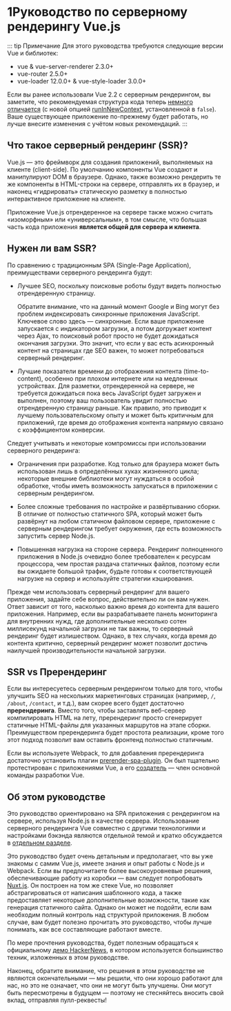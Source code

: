 # 1Руководство по серверному рендерингу Vue.js

::: tip Примечание
Для этого руководства требуются следующие версии Vue и библиотек:

- vue & vue-server-renderer 2.3.0+
- vue-router 2.5.0+
- vue-loader 12.0.0+ & vue-style-loader 3.0.0+

Если вы ранее использовали Vue 2.2 с серверным рендерингом, вы заметите, что рекомендуемая структура кода теперь [немного отличается](./guide/structure.md) (с новой опцией [runInNewContext](./api/#runinnewcontext), установленной в `false`). Ваше существующее приложение по-прежнему будет работать, но лучше внесите изменения с учётом новых рекомендаций.
:::

## Что такое серверный рендеринг (SSR)?

Vue.js — это фреймворк для создания приложений, выполняемых на клиенте (client-side). По умолчанию компоненты Vue создают и манипулируют DOM в браузере. Однако, также возможно рендерить те же компоненты в HTML-строки на сервере, отправлять их в браузер, и наконец «гидрировать» статическую разметку в полностью интерактивное приложение на клиенте.

Приложение Vue.js отрендеренное на сервере также можно считать «изоморфным» или «универсальным», в том смысле, что большая часть кода приложения **является общей для сервера и клиента**.

## Нужен ли вам SSR?

По сравнению с традиционным SPA (Single-Page Application), преимуществами серверного рендеринга будут:

- Лучшее SEO, поскольку поисковые роботы будут видеть полностью отрендеренную страницу.

    Обратите внимание, что на данный момент Google и Bing могут без проблем индексировать синхронные приложения JavaScript. Ключевое слово здесь — синхронные. Если ваше приложение запускается с индикатором загрузки, а потом догружает контент через Ajax, то поисковый робот просто не будет дожидаться окончания загрузки. Это значит, что если у вас есть асинхронный контент на страницах где SEO важен, то может потребоваться серверный рендеринг.

- Лучшие показатели времени до отображения контента (time-to-content), особенно при плохом интернете или на медленных устройствах. Для разметки, отрендеренной на сервере, не требуется дожидаться пока весь JavaScript будет загружен и выполнен, поэтому ваш пользователь увидит полностью отрендеренную страницу раньше. Как правило, это приводит к лучшему пользовательскому опыту и может быть критичным для приложений, где время до отображения контента напрямую связано с коэффициентом конверсии.

Следует учитывать и некоторые компромиссы при использовании серверного рендеринга:

- Ограничения при разработке. Код только для браузера может быть использован лишь в определённых хуках жизненного цикла; некоторые внешние библиотеки могут нуждаться в особой обработке, чтобы иметь возможность запускаться в приложении с серверным рендерингом.

- Более сложные требования по настройке и развёртыванию сборки. В отличие от полностью статичного SPA, который может быть развёрнут на любом статичном файловом сервере, приложение с серверным рендерингом требует окружения, где есть возможность запустить сервер Node.js.

- Повышенная нагрузка на стороне сервера. Рендеринг полноценного приложения в Node.js очевидно более требователен к ресурсам процессора, чем простая раздача статичных файлов, поэтому если вы ожидаете большой трафик, будьте готовы к соответствующей нагрузке на сервер и используйте стратегии кэширования.

Прежде чем использовать серверный рендеринг для вашего приложения, задайте себе вопрос, действительно ли он вам нужен. Ответ зависит от того, насколько важно время до контента для вашего приложения. Например, если вы разрабатываете панель мониторинга для внутренних нужд, где дополнительные несколько сотен миллисекунд начальной загрузки не так важны, то серверный рендеринг будет излишеством. Однако, в тех случаях, когда время до контента критично, серверный рендеринг может позволит достичь наилучшей производительности начальной загрузки.

## SSR vs Пререндеринг

Если вы интересуетесь серверным рендерингом только для того, чтобы улучшить SEO на нескольких маркетинговых страницах (например, `/`, `/about`, `/contact`, и т.д.), вам скорее всего будет достаточно **пререндеринга**. Вместо того, чтобы заставлять веб-сервер компилировать HTML на лету, пререндеринг просто сгенерирует статичные HTML-файлы для указанных маршрутов на этапе сборки. Преимуществом пререндеринга будет простота реализации, кроме того этот подход позволит вам оставить фронтенд полностью статичным.

Если вы используете Webpack, то для добавления пререндеринга достаточно установить плагин [prerender-spa-plugin](https://github.com/chrisvfritz/prerender-spa-plugin). Он был тщательно протестирован с приложениями Vue, а его [создатель](https://github.com/chrisvfritz) — член основной команды разработки Vue.

## Об этом руководстве

Это руководство ориентировано на SPA приложения с рендерингом на сервере, используя Node.js в качестве сервера. Использование серверного рендеринга Vue совместно с другими технологиями и настройками бэкэнда являются отдельной темой и кратко обсуждается в [отдельном разделе](./guide/non-node.md).

Это руководство будет очень детальным и предполагает, что вы уже знакомы с самим Vue.js, имеете знания и опыт работы с Node.js и Webpack. Если вы предпочитаете более высокоуровневые решения, обеспечивающие работу из коробки — вам следует попробовать [Nuxt.js](https://nuxtjs.org/). Он построен на том же стеке Vue, но позволяет абстрагироваться от написания шаблонного кода, а также предоставляет некоторые дополнительные возможности, такие как генерация статичного сайта. Однако он может не подойти, если вам необходим полный контроль над структурой приложения. В любом случае, вам будет полезно прочитать это руководство, чтобы лучше понимать, как все составляющие работают вместе.

По мере прочтения руководства, будет полезным обращаться к официальному [демо HackerNews](https://github.com/vuejs/vue-hackernews-2.0/), в котором используется большинство техник, изложенных в этом руководстве.

Наконец, обратите внимание, что решения в этом руководстве не являются окончательными — мы решили, что они хорошо работают для нас, но это не означает, что они не могут быть улучшены. Они могут быть пересмотрены в будущем — поэтому не стесняйтесь вносить свой вклад, отправляя пулл-реквесты!
